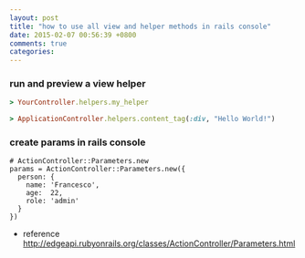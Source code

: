 ```yaml
---
layout: post
title: "how to use all view and helper methods in rails console"
date: 2015-02-07 00:56:39 +0800
comments: true
categories: 
---
```

### run and preview a view helper

``` ruby 
> YourController.helpers.my_helper

> ApplicationController.helpers.content_tag(:div, "Hello World!")
```

### create params in rails console
```
# ActionController::Parameters.new
params = ActionController::Parameters.new({
  person: {
    name: 'Francesco',
    age:  22,
    role: 'admin'
  }
})

```

- reference
http://edgeapi.rubyonrails.org/classes/ActionController/Parameters.html
